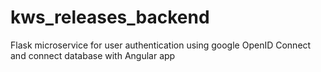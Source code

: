 # kws_releases_backend
Flask microservice for user authentication using google OpenID Connect and connect database with Angular app

